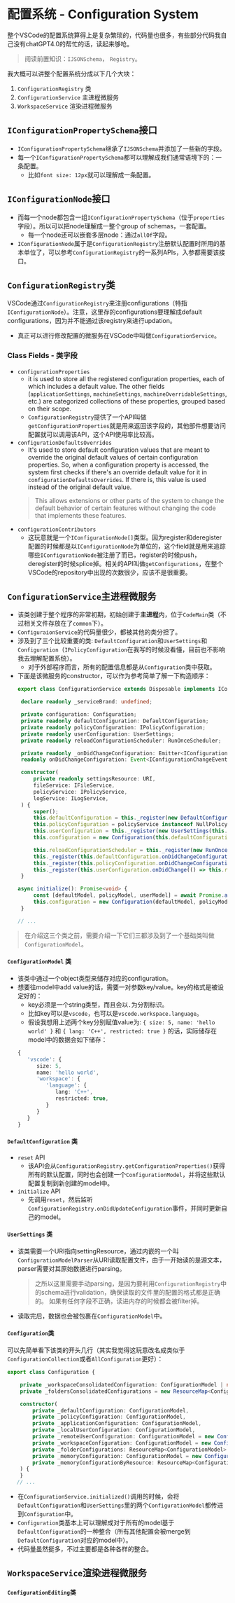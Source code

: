 # 配置系统 - Configuration System
整个VSCode的配置系统算得上是复杂繁琐的，代码量也很多，有些部分代码我自己没有chatGPT4.0的帮忙的话，读起来够呛。

> 阅读前置知识：`IJSONSchema`， `Registry`。

我大概可以讲整个配置系统分成以下几个大块：
1. `ConfigurationRegistry` 类
2. `ConfigurationService` 主进程微服务
3. `WorkspaceService` 渲染进程微服务

## `IConfigurationPropertySchema`接口
* `IConfigurationPropertySchema`继承了`IJSONSchema`并添加了一些新的字段。
* 每一个`IConfigurationPropertySchema`都可以理解成我们通常语境下的：一条配置。
    * 比如`font size: 12px`就可以理解成一条配置。

## `IConfigurationNode`接口
* 而每一个node都包含一组`IConfigurationPropertySchema`（位于`properties`字段）。所以可以把node理解成一整个group of schemas，一套配置。
    * 每一个node还可以嵌套多层node：通过`allOf`字段。
* `IConfigurationNode`属于是`ConfigurationRegistry`注册默认配置时所用的基本单位了，可以参考`ConfigurationRegistry`的一系列APIs，入参都需要该接口。

## `ConfigurationRegistry`类
VSCode通过`ConfigurationRegistry`来注册configurations（特指`IConfigurationNode`）。注意，这里存的configurations要理解成default configurations，因为并不能通过该registry来进行updation。
- 真正可以进行修改配置的微服务在VSCode中叫做`ConfigurationService`。

### Class Fields - 类字段
- `configurationProperties`
  - it is used to store all the registered configuration properties, each of which includes a default value. The other fields (`applicationSettings`, `machineSettings`, `machineOverridableSettings`, etc.) are categorized collections of these properties, grouped based on their scope.
  - `ConfigurationRegistry`提供了一个API叫做`getConfigurationProperties`就是用来返回该字段的，其他部件想要访问配置就可以调用该API，这个API使用率比较高。
- `configurationDefaultsOverrides`
  - It's used to store default configuration values that are meant to override the original default values of certain configuration properties. So, when a configuration property is accessed, the system first checks if there's an override default value for it in `configurationDefaultsOverrides`. If there is, this value is used instead of the original default value.
  > This allows extensions or other parts of the system to change the default behavior of certain features without changing the code that implements these features.
- `configurationContributors`
  - 这玩意就是一个`IConfigurationNode[]`类型。因为register和deregister配置的时候都是以`IConfigurationNode`为单位的，这个field就是用来追踪哪些`IConfigurationNode`被注册了而已，register的时候push，deregister的时候splice掉。相关的API叫做`getConfigurations`，在整个VSCode的repository中出现的次数很少，应该不是很重要。

## `ConfigurationService`主进程微服务
- 该类创建于整个程序的非常初期，初始创建于**主进程**内，位于`CodeMain`类（不过相关文件存放在了`common`下）。
- `ConfiguraionService`的代码量很少，都被其他的类分担了。
- 涉及到了三个比较重要的类: `DefaultConfiguration`和`UserSettings`和`Configuration`（`IPolicyConfiguration`在我写的时候没看懂，目前也不影响我去理解配置系统）。
   - 对于外部程序而言，所有的配置信息都是从`Configuration`类中获取。
- 下面是该微服务的constructor，可以作为参考简单了解一下构造顺序：
   ```ts
   export class ConfigurationService extends Disposable implements IConfigurationService, IDisposable {

	declare readonly _serviceBrand: undefined;

	private configuration: Configuration;
	private readonly defaultConfiguration: DefaultConfiguration;
	private readonly policyConfiguration: IPolicyConfiguration;
	private readonly userConfiguration: UserSettings;
	private readonly reloadConfigurationScheduler: RunOnceScheduler;

	private readonly _onDidChangeConfiguration: Emitter<IConfigurationChangeEvent> = this._register(new Emitter<IConfigurationChangeEvent>());
	readonly onDidChangeConfiguration: Event<IConfigurationChangeEvent> = this._onDidChangeConfiguration.event;

	constructor(
		private readonly settingsResource: URI,
		fileService: IFileService,
		policyService: IPolicyService,
		logService: ILogService,
	) {
		super();
		this.defaultConfiguration = this._register(new DefaultConfiguration());
		this.policyConfiguration = policyService instanceof NullPolicyService ? new NullPolicyConfiguration() : this._register(new PolicyConfiguration(this.defaultConfiguration, policyService, logService));
		this.userConfiguration = this._register(new UserSettings(this.settingsResource, undefined, extUriBiasedIgnorePathCase, fileService));
		this.configuration = new Configuration(this.defaultConfiguration.configurationModel, this.policyConfiguration.configurationModel, new ConfigurationModel(), new ConfigurationModel());

		this.reloadConfigurationScheduler = this._register(new RunOnceScheduler(() => this.reloadConfiguration(), 50));
		this._register(this.defaultConfiguration.onDidChangeConfiguration(({ defaults, properties }) => this.onDidDefaultConfigurationChange(defaults, properties)));
		this._register(this.policyConfiguration.onDidChangeConfiguration(model => this.onDidPolicyConfigurationChange(model)));
		this._register(this.userConfiguration.onDidChange(() => this.reloadConfigurationScheduler.schedule()));
	}
   
   async initialize(): Promise<void> {
		const [defaultModel, policyModel, userModel] = await Promise.all([this.defaultConfiguration.initialize(), this.policyConfiguration.initialize(), this.userConfiguration.loadConfiguration()]);
		this.configuration = new Configuration(defaultModel, policyModel, new ConfigurationModel(), userModel);
	}
   
   // ...
   ```

> 在介绍这三个类之前，需要介绍一下它们三都涉及到了一个基础类叫做`ConfigurationModel`。

#### `ConfigurationModel` 类
- 该类中通过一个object类型来储存对应的configuration。
- 想要往model中add value的话，需要一对参数key/value。key的格式是被设定好的：
   - key必须是一个string类型，而且会以`.`为分割标识。
   - 比如key可以是`vscode`，也可以是`vscode.workspace.language`。
   - 假设我想用上述两个key分别赋值value为: `{ size: 5, name: 'hello world' }` 和 `{ lang: 'C++', restricted: true }` 的话，实际储存在model中的数据会如下储存：
   ```ts
   {
      'vscode': {
         size: 5,
         name: 'hello world',
         'workspace': {
            'language': {
               lang: 'C++',
               restricted: true,
            }
         }
      }
   }
   ```

#### `DefaultConfiguration` 类
- `reset` API
   - 该API会从`ConfigurationRegistry.getConfigurationProperties()`获得所有的默认配置，同时也会创建一个`ConfigurationModel`，并将这些默认配置复制到新创建的model中。
- `initialize` API
   - 先调用`reset`，然后监听`ConfigurationRegistry.onDidUpdateConfiguration`事件，并同时更新自己的model。


#### `UserSettings` 类
- 该类需要一个URI指向settingResource，通过内嵌的一个叫`ConfigurationModelParser`从URI读取配置文件，由于一开始读的是源文本，parser需要对其原始数据进行parsing。
   > 之所以这里需要手动parsing，是因为要利用`ConfigurationRegistry`中的schema进行validation，确保读取的文件里的配置的格式都是正确的。
   > 如果有任何字段不正确，读进内存的时候都会被filter掉。
- 读取完后，数据也会被包裹在`ConfigurationModel`中。


#### `Configuration`类
可以先简单看下该类的开头几行（其实我觉得这玩意改名成类似于`ConfigurationCollection`或者`AllConfiguration`更好）：
```ts
export class Configuration {

	private _workspaceConsolidatedConfiguration: ConfigurationModel | null = null;
	private _foldersConsolidatedConfigurations = new ResourceMap<ConfigurationModel>();

	constructor(
		private _defaultConfiguration: ConfigurationModel,
		private _policyConfiguration: ConfigurationModel,
		private _applicationConfiguration: ConfigurationModel,
		private _localUserConfiguration: ConfigurationModel,
		private _remoteUserConfiguration: ConfigurationModel = new ConfigurationModel(),
		private _workspaceConfiguration: ConfigurationModel = new ConfigurationModel(),
		private _folderConfigurations: ResourceMap<ConfigurationModel> = new ResourceMap<ConfigurationModel>(),
		private _memoryConfiguration: ConfigurationModel = new ConfigurationModel(),
		private _memoryConfigurationByResource: ResourceMap<ConfigurationModel> = new ResourceMap<ConfigurationModel>()
	) {
	}
   // ...
```
- 在`ConfigurationService.initialized()`调用的时候，会将`DefaultConfiguration`和`UserSettings`里的两个`ConfigurationModel`都传进到`Configuration`中。
- `Configuration`类基本上可以理解成对于所有的model基于`DefaultConfiguration`的一种整合（所有其他配置会被merge到`DefaultConfiguration`对应的model中）。
- 代码量虽然挺多，不过主要都是各种各样的整合。


## `WorkspaceService`渲染进程微服务

#### `ConfigurationEditing`类
